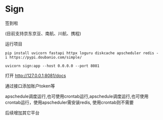 # Sign
签到啦

(目前支持京东京豆、南航、川航、携程)

运行项目

`pip install uvicorn fastapi httpx loguru diskcache apscheduler redis -i https://pypi.doubanio.com/simple/`

`uvicorn sign:app --host 0.0.0.0 --port 8081`

打开 http://127.0.0.1:8081/docs

通过接口添加账户token等

apschedule调度运行,也可使用crontab运行,apschedule调度运行,也可使用crontab运行，使用apscheduler需安装redis, 使用crontab则不需要

后续增加其它平台
